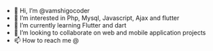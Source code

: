 - 👋 Hi, I’m @vamshigocoder
- 👀 I’m interested in Php, Mysql, Javascript, Ajax and flutter
- 🌱 I’m currently learning Flutter and dart
- 💞️ I’m looking to collaborate on web and mobile application projects
- 📫 How to reach me @

<!---
vamshigocoder/vamshigocoder is a ✨ special ✨ repository because its `README.md` (this file) appears on your GitHub profile.
You can click the Preview link to take a look at your changes.
--->
